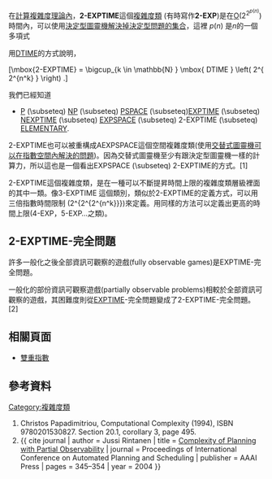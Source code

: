 在[計算複雜度理論內](https://zh.wikipedia.org/wiki/計算複雜度理論 "wikilink")，**2-EXPTIME**這個[複雜度類](https://zh.wikipedia.org/wiki/複雜度類 "wikilink") (有時寫作**2-EXP**)是在[O](https://zh.wikipedia.org/wiki/大O符號 "wikilink")(2<sup>2<sup>*p*(*n*)</sup></sup>)時間內，可以使用[決定型圖靈機解決掉](https://zh.wikipedia.org/wiki/決定型圖靈機 "wikilink")[決定型問題的集合](https://zh.wikipedia.org/wiki/決定型問題 "wikilink")，這裡 *p*(*n*) 是*n*的一個多項式

用[DTIME](../Page/DTIME.md "wikilink")的方式說明，

\[\mbox{2-EXPTIME} = \bigcup_{k \in \mathbb{N} } \mbox{ DTIME } \left( 2^{ 2^{n^k} } \right) .\]

我們已經知道

  -
    [P](../Page/P_\(複雜度\).md "wikilink") \(\subseteq\) [NP](../Page/NP_\(複雜度\).md "wikilink") \(\subseteq\) [PSPACE](../Page/PSPACE.md "wikilink") \(\subseteq\)[EXPTIME](../Page/EXPTIME.md "wikilink") \(\subseteq\) [NEXPTIME](../Page/NEXPTIME.md "wikilink") \(\subseteq\) [EXPSPACE](../Page/EXPSPACE.md "wikilink") \(\subseteq\) 2-EXPTIME \(\subseteq\) [ELEMENTARY](../Page/ELEMENTARY.md "wikilink").

2-EXPTIME也可以被重構成AEXPSPACE這個空間複雜度類(使用[交替式圖靈機可以在指數空間內解決的問題](https://zh.wikipedia.org/wiki/交替式圖靈機 "wikilink"))。因為交替式圖靈機至少有跟決定型圖靈機一樣的計算力，所以這也是一個看出EXPSPACE \(\subseteq\) 2-EXPTIME的方式。\[1\]

2-EXPTIME這個複雜度類，是在一種可以不斷提昇時間上限的複雜度類層級裡面的其中一類。像3-EXPTIME 這個類別，類似於2-EXPTIME的定義方式，可以用三倍指數時間限制 \(2^{2^{2^{n^k}}}\)來定義。用同樣的方法可以定義出更高的時間上限(4-EXP，5-EXP…之類)。

## 2-EXPTIME-完全問題

許多一般化之後全部資訊可觀察的遊戲(fully observable games)是EXPTIME-完全問題。

一般化的部份資訊可觀察遊戲(partially observable problems)相較於全部資訊可觀察的遊戲，其困難度則從[EXPTIME](../Page/EXPTIME.md "wikilink")-完全問題變成了2-EXPTIME-完全問題。\[2\]

## 相關頁面

  - [雙重指數](https://zh.wikipedia.org/wiki/雙重指數 "wikilink")

## 參考資料

<references/>

[Category:複雜度類](https://zh.wikipedia.org/wiki/Category:複雜度類 "wikilink")

1.  Christos Papadimitriou, Computational Complexity (1994), ISBN 9780201530827. Section 20.1, corollary 3, page 495.
2.  {{ cite journal | author = Jussi Rintanen | title = [Complexity of Planning with Partial Observability](http://www.informatik.uni-freiburg.de/~ki/papers/Rintanen03compl.pdf) | journal = Proceedings of International Conference on Automated Planning and Scheduling | publisher = AAAI Press | pages = 345–354 | year = 2004 }}